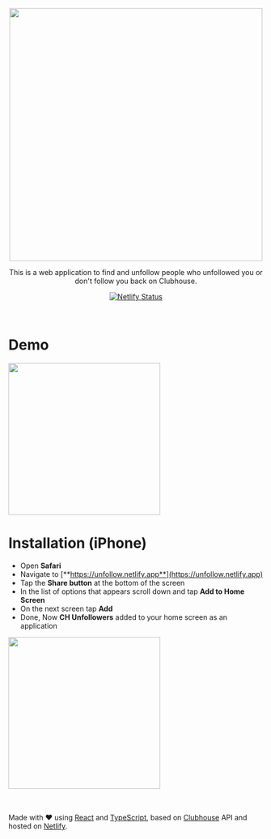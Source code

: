 <p align="center">
<img src="https://raw.githubusercontent.com/soroushchehresa/clubhouse-unfollowers/master/logo.png" align="center" width="500px" />
</p>
<div align="center">

This is a web application to find and unfollow people who unfollowed you or don't follow you back on Clubhouse.

[![Netlify Status](https://api.netlify.com/api/v1/badges/7fc8646e-f411-45f9-aec8-91a917701c59/deploy-status)](https://app.netlify.com/sites/unfollow/deploys)

</div>


<br>

# Demo
<img src="https://raw.githubusercontent.com/soroushchehresa/clubhouse-unfollowers/master/demo.gif" width="300px" />

<br>

# Installation (iPhone)
- Open **Safari**
- Navigate to [**https://unfollow.netlify.app**](https://unfollow.netlify.app)
- Tap the **Share button** at the bottom of the screen
- In the list of options that appears scroll down and tap **Add to Home Screen**
- On the next screen tap **Add**
- Done, Now **CH Unfollowers** added to your home screen as an application

<img src="https://raw.githubusercontent.com/soroushchehresa/clubhouse-unfollowers/master/installation.gif" width="300px" />

<br>
<br>
<br>

Made with ❤️ using [React](https://github.com/facebook/react) and [TypeScript](https://github.com/microsoft/TypeScript), based on [Clubhouse](https://apps.apple.com/us/app/clubhouse-drop-in-audio-chat/id1503133294) API and hosted on [Netlify](https://app.netlify.com/sites/unfollow/deploys).
